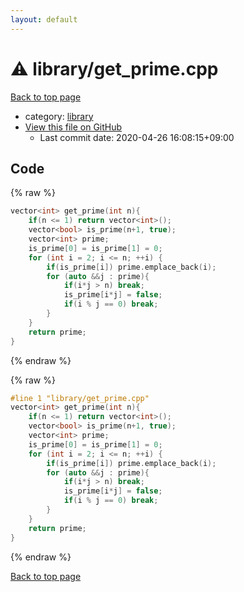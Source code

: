 ```yaml
---
layout: default
---
```


<!-- mathjax config similar to math.stackexchange -->
<script type="text/javascript" async
  src="https://cdnjs.cloudflare.com/ajax/libs/mathjax/2.7.5/MathJax.js?config=TeX-MML-AM_CHTML">
</script>
<script type="text/x-mathjax-config">
  MathJax.Hub.Config({
    TeX: { equationNumbers: { autoNumber: "AMS" }},
    tex2jax: {
      inlineMath: [ ['$','$'] ],
      processEscapes: true
    },
    "HTML-CSS": { matchFontHeight: false },
    displayAlign: "left",
    displayIndent: "2em"
  });
</script>

<script type="text/javascript" src="https://cdnjs.cloudflare.com/ajax/libs/jquery/3.4.1/jquery.min.js"></script>
<script src="https://cdn.jsdelivr.net/npm/jquery-balloon-js@1.1.2/jquery.balloon.min.js" integrity="sha256-ZEYs9VrgAeNuPvs15E39OsyOJaIkXEEt10fzxJ20+2I=" crossorigin="anonymous"></script>
<script type="text/javascript" src="../../assets/js/copy-button.js"></script>
<link rel="stylesheet" href="../../assets/css/copy-button.css" />


# :warning: library/get_prime.cpp

<a href="../../index.html">Back to top page</a>

* category: <a href="../../index.html#d521f765a49c72507257a2620612ee96">library</a>
* <a href="{{ site.github.repository_url }}/blob/master/library/get_prime.cpp">View this file on GitHub</a>
    - Last commit date: 2020-04-26 16:08:15+09:00




## Code

<a id="unbundled"></a>
{% raw %}
```cpp
vector<int> get_prime(int n){
    if(n <= 1) return vector<int>();
    vector<bool> is_prime(n+1, true);
    vector<int> prime;
    is_prime[0] = is_prime[1] = 0;
    for (int i = 2; i <= n; ++i) {
        if(is_prime[i]) prime.emplace_back(i);
        for (auto &&j : prime){
            if(i*j > n) break;
            is_prime[i*j] = false;
            if(i % j == 0) break;
        }
    }
    return prime;
}
```
{% endraw %}

<a id="bundled"></a>
{% raw %}
```cpp
#line 1 "library/get_prime.cpp"
vector<int> get_prime(int n){
    if(n <= 1) return vector<int>();
    vector<bool> is_prime(n+1, true);
    vector<int> prime;
    is_prime[0] = is_prime[1] = 0;
    for (int i = 2; i <= n; ++i) {
        if(is_prime[i]) prime.emplace_back(i);
        for (auto &&j : prime){
            if(i*j > n) break;
            is_prime[i*j] = false;
            if(i % j == 0) break;
        }
    }
    return prime;
}

```
{% endraw %}

<a href="../../index.html">Back to top page</a>


